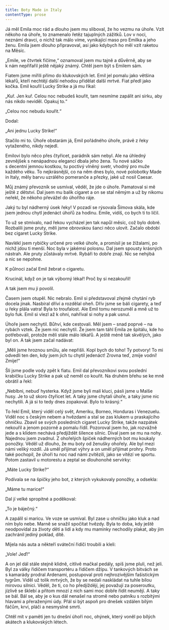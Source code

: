 ```yaml
---
title: Boty Made in Italy
contentType: prose
---
```


<section>

Já měl Emila moc rád a dlouho jsem mu sliboval, že ho vezmu na úhoře. Vzít někoho na úhoře, to znamenalo řetěz tajuplných zážitků. Lov v noci, neznámí dravci, o nichž tak málo víme, vynikající maso pro Emilka a jeho ženu. Emila jsem dlouho připravoval, asi jako kdybych ho měl vzít raketou na Měsíc.

„Emile, ve čtvrtek fičíme,“ oznamoval jsem mu tajně a důvěrně, aby se k nám nepřifařil ještě nějaký známý. Chtěl jsem být s Emilem sám.

Fiatem jsme mířili přímo do klukovských let. Emil jel pomalu jako většina lékařů, kteří nechtějí další nehodou přidělat další mrtvé. Fiat předl jako kočka. Emil kouřil Lucky Strike a já mu říkal:

„Kuř. Jen kuř. Celou noc nebudeš kouřit, tam nesmíme zapálit ani sirku, aby nás nikdo neviděl. Opakuj to.“

„Celou noc nebudu kouřit.“

Dodal:

„Ani jednu Lucky Strike!“

Stačilo mi to. Úhoře obstarám já, Emil pořádného úhoře, právě z řeky vytaženého, nikdy nejedl.

Emilovi bylo něco přes čtyřicet, parádník sám nebyl. Ale na úhledný zevnějšek s nenápadnou elegancí dbala jeho žena. Tu nové sáčko s decentní jemnou kostkou, tu poctivý vlněný svetr, vhodný pro muže každého věku. To nejkrásnější, co na něm dnes bylo, nové polobotky Made in Italy, měly barvu uzrálého pomeranče a přezky, jaké už nosil Caesar.

Můj známý převozník se usmíval, věděl, že jde o úhoře. Pamatoval si mě ještě z dětství. Dal jsem mu balík cigaret a on se stal němým a už by nikomu neřekl, že někoho převážel do úhořího ráje.

Jaký tu byl nádherný úsek řeky! V pozadí se rýsovala Šímova skála, kde jsem jednou chytl jedenáct úhořů za hodinu. Emile, vidíš, co bych ti to líčil.

To už se stmívalo, nad řekou vycházel jen tak napůl měsíc, což bylo dobré. Rozbalili jsme pruty, měli jsme obrovskou šanci něco ulovit. Začalo období bez cigaret Lucky Strike.

Navlékl jsem rybičky určené pro velké úhoře, a promísil je se žížalami, po nichž jdou ti menší. Noc byla v jakémsi polosnu. Dal jsem spousty krásných nástrah. Ale pruty zůstávaly mrtvé. Rybáři to dobře znají. Nic se nehýbá a nic se nepohne.

K půlnoci začal Emil žebrat o cigaretu.

Krucinál, když on je tak výborný lékař! Proč by si nezakouřil!

A tak jsem mu ji povolil.

Časem jsem otupěl. Nic nebralo. Emil si představoval zřejmě chytání ryb docela jinak. Nasbíral dříví a rozdělal oheň. Dřív jsme se báli cigarety, a teď u řeky plála vatra! Byla to troufalost. Ale Emil tomu nerozuměl a mně už to bylo fuk. Emil si vlezl až k ohni, nahříval si nohy a pak usnul.

Úhoře jsem nechytil. Bůhví, kde cestovali. Měl jsem – snad poprvé – na rybách vztek. Že jsem nic nechytil. Že jsem tam táhl Emila ze špitálu, kde ho potřebovali, protože měli stále málo lékařů. A ještě méně tak skvělých, jako byl on. A tak jsem začal nadávat:

„Měli jsme hroznou smůlu, ale nepřišli. Kopl bych do toho! Ty potvory! To mi odvedli ten den, kdy jsem jich tu chytil jedenáct! Zrovna teď, zmije vodní! Zmije!“

Šli jsme podle vody zpět k fiatu. Emil dal převozníkovi svou poslední krabičku Lucky Strike a pak už neměl co kouřit. Na druhém břehu se ke mně obrátil a řekl:

„Neblbni, nebuď hysterka. Když jsme byli malí kluci, pásli jsme u Malše husy. Je to už skoro čtyřicet let. A taky jsme chytali úhoře, a taky jsme nic nechytili. A já si to tedy dnes zopakoval. Bylo to krásný.“

To řekl Emil, který viděl celý svět, Ameriku, Borneo, Honduras i Venezuelu. Viděl noc s českým nebem a hvězdami a stal se zas klukem u praskajícího ohníčku. Zbavil se svých posledních cigaret Lucky Strike, takže nazpátek nekouřil a jenom pozorně a pomalu řídil. Pozoroval jsem ho, jak rozvážně jede a s klidem nechává předjíždět šílence silnic. Díval jsem se mu na nohy. Najednou jsem zvadnul. Z ohořelých špiček nádherných bot mu koukaly ponožky. Věděl už dlouho, že mu boty od ženušky ohořely. Ale byl mezi námi veliký rozdíl. Já uměl přijímat výhry a on uměl přijímat prohry. Proto také pochopil, že úhoři tu noc nad námi zvítězili, jako se vítězí ve sportu. Potom zastavil u motorestu a zeptal se dlouhonohé servírky:

„Máte Lucky Strike?“

Podívala se na špičky jeho bot, z kterých vykukovaly ponožky, a odsekla:

„Máme tu marice!“

Dal jí velké spropitné a poděkoval:

„To je báječný.“

A zapálil si maricu. Ve voze se usmíval. Byl zase u ohníčku jako kluk a nad ním bylo nebe. Marně se snažil spočítat hvězdy. Byla to doba, kdy ještě neodpovídal za životy dětí a lidí a kdy mu maminky nechodily plakat, aby jim zachránil jediný poklad, dítě.

Míjela nás auta a někteří sváteční řidiči troubili a kleli:

„Vole! Jeď!“

A on jel dál stále stejně klidně, citlivě mačkal pedály, spíš jsme pluli, než jeli. Byl za války řidičem transportéru a řidičem džípu. V tankových bitvách se s kamarády prodral Ardenami, postupoval proti nejhrozivějším fašistickým tygrům. Viděl už tolik mrtvých, že by se nedali naskládat na tuhle bílou mírovou silnici. Věděl, že ti, co ho předjíždějí, jej považují za poseroutku, jízlivě se šklebí a přitom mnozí z nich sami moc dobře řídit neumějí. A taky se bál. Bál se, aby je o kus dál nenašel na stromě nebo patníku s rozbitými hlavami a přeraženými údy. Přál si být aspoň pro dnešek vzdálen bílým fáčům, krvi, pláči a nesmyslné smrti.

Chtěl mít v paměti jen tu dnešní úhoří noc, ohýnek, který voněl po bílých akátech a klukovských létech.

</section>
